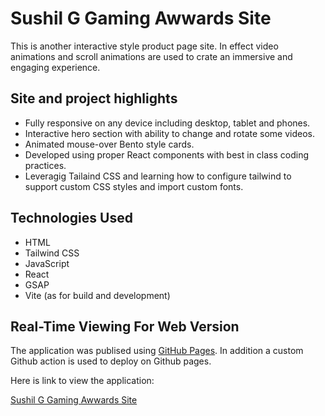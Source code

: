 # Sushil G Gaming Awwards Site

This is another interactive style product page site.  In effect video animations and scroll animations are used to crate an immersive and engaging experience.  

## Site and project highlights
- Fully responsive on any device including desktop, tablet and phones.
- Interactive hero section with ability to change and rotate some videos.
- Animated mouse-over Bento style cards.
- Developed using proper React components with best in class coding practices.
- Leveragig Tailaind CSS and learning how to configure tailwind to support custom CSS styles and import custom fonts.


## Technologies Used

- HTML
- Tailwind CSS
- JavaScript
- React
- GSAP
- Vite (as for build and development)

## Real-Time Viewing For Web Version

The application was publised using [GitHub Pages](https://pages.github.com/). In addition a custom Github action is used to deploy on Github pages.

Here is link to view the application:

[Sushil G Gaming Awwards Site](https://susgupta.github.io/gaming_awwards/)